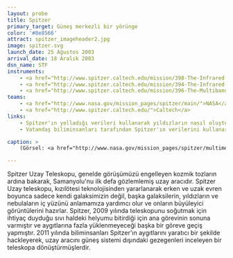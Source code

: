 ```yaml
---
layout: probe
title: Spitzer
primary_target: Güneş merkezli bir yörünge
color: '#8e8566'
attract: spitzer_imageheader2.jpg
image: spitzer.svg
launch_date: 25 Ağustos 2003
arrival_date: 18 Aralık 2003
dsn_name: STF
instruments:
    - <a href="http://www.spitzer.caltech.edu/mission/398-The-Infrared-Array-Camera-IRAC-">kızılötesi kamera</a>
    - <a href="http://www.spitzer.caltech.edu/mission/394-The-Infrared-Spectrograph-IRS-">kızılötesi spektrograpf</a>
    - <a href="http://www.spitzer.caltech.edu/mission/396-The-Multiband-Imaging-Photometer-MIPS-">ışıkölçer</a>
teams:
    - <a href="http://www.nasa.gov/mission_pages/spitzer/main/">NASA</a> / <a href="http://www.jpl.nasa.gov/missions/spitzer-space-telescope/">JPL</a>
    - <a href="http://www.spitzer.caltech.edu/">Caltech</a>
links:
    - Spitzer'ın yolladığı verileri kullanarak yıldızların nasıl oluştuğunu daha iyi anlamaya çalışan bir <a href="http://www.milkywayproject.org/">vatandaş bilim projesi</a>
    - Vatandaş biliminsanları tarafından Spitzer'ın verilerini kullanarak ortaya çıkmış yeni bir <a href="http://www.jpl.nasa.gov/news/news.php?feature=4462">bilimsel buluş</a>

caption: >
    (Görsel: <a href="http://www.nasa.gov/mission_pages/spitzer/multimedia/pia13932.html">Samanyolu'nun merkezinin</a> Spitzer'ın kızılötesi kamerası tarafından çekilmiş görüntüsü, NASA/JPL-Caltech)

---
```

Spitzer Uzay Teleskopu, genelde görüşümüzü engelleyen kozmik tozların ardına bakarak, Samanyolu'nu ilk defa gözlemlemiş uzay aracıdır. Spitzer Uzay teleskopu, kızılötesi teknolojisinden yararlanarak erken ve uzak evren boyunca sadece kendi galaksimizin değil, başka galaksilerin, yıldızların ve nebulaların iç yüzünü anlamamıza yardımcı olur ve onların büyüleyici görüntülerini hazırlar. Spitzer, 2009 yılında teleskopunu soğutmak için ihtiyaç duyduğu sıvı haldeki helyumu bitirdiği için ana görevinin sonuna varmıştır ve aygıtlarına fazla yüklenmeyeceği başka bir göreve geçiş yapmıştır. 2011 yılında biliminsanları Spitzer'ın aygıtlarını yaratıcı bir şekilde hackleyerek, uzay aracını güneş sistemi dışındaki gezegenleri inceleyen bir teleskopa dönüştürmüşlerdir.